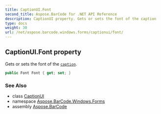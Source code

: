 ```yaml
---
title: CaptionUI.Font
second_title: Aspose.BarCode for .NET API Reference
description: CaptionUI property. Gets or sets the font of the caption
type: docs
weight: 30
url: /net/aspose.barcode.windows.forms/captionui/font/
---
```

## CaptionUI.Font property

Gets or sets the font of the [`caption`](../).

```csharp
public Font Font { get; set; }
```

### See Also

* class [CaptionUI](../)
* namespace [Aspose.BarCode.Windows.Forms](../../../aspose.barcode.windows.forms/)
* assembly [Aspose.BarCode](../../../)


